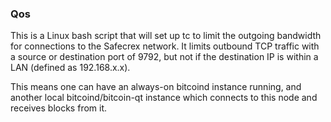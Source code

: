 ### Qos ###

This is a Linux bash script that will set up tc to limit the outgoing bandwidth for connections to the Safecrex network. It limits outbound TCP traffic with a source or destination port of 9792, but not if the destination IP is within a LAN (defined as 192.168.x.x).

This means one can have an always-on bitcoind instance running, and another local bitcoind/bitcoin-qt instance which connects to this node and receives blocks from it.
